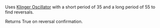 Uses [Klinger Oscillator](https://www.investopedia.com/terms/k/klingeroscillator.asp) with a short period of 35 and a long period of 55 to find reversals.

Returns True on reversal confirmation.